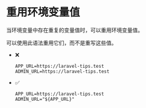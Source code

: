 # 重用环境变量值

当环境变量中存在重复的变量值时，可以重用环境变量值。

可以使用此语法重用它们，而不是重写这些值。

- :x:
    ```dotenv
    APP_URL=https://laravel-tips.test
    ADMIN_URL=https://laravel-tips.test
    ```

- :white_check_mark:
  ```dotenv {2}
  APP_URL=https://laravel-tips.test
  ADMIN_URL="${APP_URL}"  
  ```